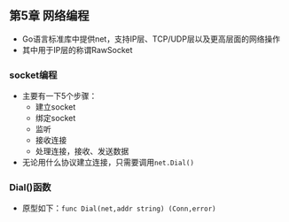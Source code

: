 ## 第5章 网络编程
* Go语言标准库中提供net，支持IP层、TCP/UDP层以及更高层面的网络操作
* 其中用于IP层的称谓RawSocket

### socket编程
* 主要有一下5个步骤：
    * 建立socket
    * 绑定socket
    * 监听
    * 接收连接
    * 处理连接，接收、发送数据
* 无论用什么协议建立连接，只需要调用`net.Dial()`

### Dial()函数
* 原型如下：`func Dial(net,addr string) (Conn,error)`


